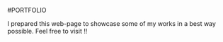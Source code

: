#PORTFOLIO

I prepared this web-page to showcase some of my works in a best way possible. Feel free to visit !!

